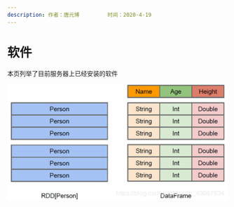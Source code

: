 ```yaml
---
description: 作者：唐元博         时间：2020-4-19
---
```


# 软件

本页列举了目前服务器上已经安装的软件

![&#x5404;&#x670D;&#x52A1;&#x5668;&#x4E0A;&#x5DF2;&#x7ECF;&#x5B89;&#x88C5;&#x7684;&#x8F6F;&#x4EF6;](../.gitbook/assets/image%20%2836%29.png)

